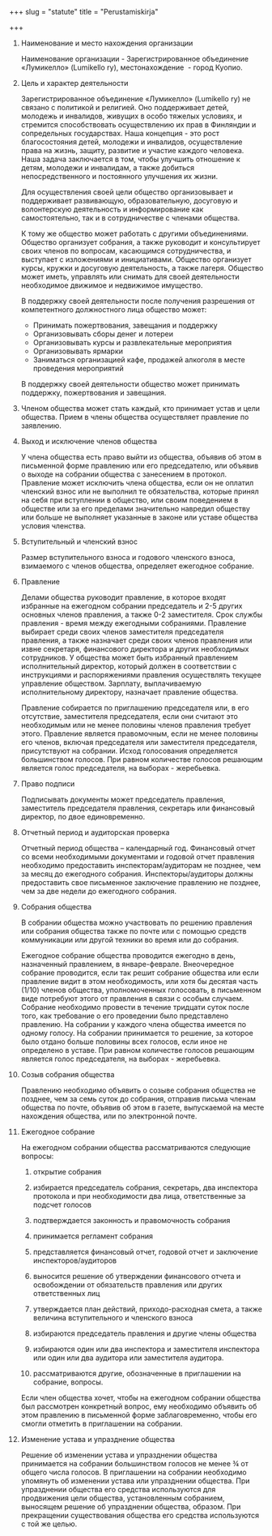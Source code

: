 +++
slug = "statute"
title = "Perustamiskirja"

+++
1. Наименование и место нахождения организации

    Наименование организации - Зарегистрированное объединение «Лумикелло» (Lumikello ry), местонахождение  - город Куопио.

2. Цель и характер деятельности

    Зарегистрированное объединение «Лумикелло» (Lumikello ry) не связано с политикой и религией. Оно поддерживает детей, молодежь и инвалидов, живущих в особо тяжелых условиях, и стремится способствовать осуществлению их прав в Финляндии и сопредельных государствах. Наша концепция - это рост благосостояния детей, молодежи и инвалидов, осуществление права на жизнь, защиту, развитие и участие каждого человека. Наша задача заключается в том, чтобы улучшить отношение к детям, молодежи и инвалидам, а также добиться непосредственного и постоянного улучшения их жизни.

    Для осуществления своей цели общество организовывает и поддерживает развивающую, образовательную, досуговую и волонтерскую деятельность и информирование как самостоятельно, так и в сотрудничестве с членами общества.

    К тому же общество может работать с другими объединениями. Общество организует собрания, а также руководит и консультирует своих членов по вопросам, касающимся сотрудничества, и выступает с изложениями и инициативами. Общество организует курсы, кружки и досуговую деятельность, а также лагеря. Общество может иметь, управлять или снимать для своей деятельности необходимое движимое и недвижимое имущество.

    В поддержку своей деятельности после получения разрешения от компетентного должностного лица общество может:

    * Принимать пожертвования, завещания и поддержку
    * Организовывать сборы денег и лотереи
    * Организовывать курсы и развлекательные мероприятия
    * Организовывать ярмарки
    * Заниматься организацией кафе, продажей алкоголя в месте проведения мероприятий

    В поддержку своей деятельности общество может принимать поддержку, пожертвования и завещания.

3. Членом общества может стать каждый, кто принимает устав и цели общества. Прием в члены общества осуществляет правление по заявлению.

4. Выход и исключение членов общества

    У члена общества есть право выйти из общества, объявив об этом в письменной форме правлению или его председателю, или объявив о выходе на собрании общества с занесением в протокол. Правление может исключить члена общества, если он не оплатил членский взнос или не выполнил те обязательства, которые принял на себя при вступлении в общество, или своим поведением в обществе или за его пределами значительно навредил обществу или больше не выполняет указанные в законе или уставе общества условия членства.

5. Вступительный и членский взнос

    Размер вступительного взноса и годового членского взноса, взимаемого с членов общества, определяет ежегодное собрание.

6. Правление

    Делами общества руководит правление, в которое входят избранные на ежегодном собрании председатель и 2-5 других основных членов правления, а также 0-2 заместителя. Срок службы правления - время между ежегодными собраниями. Правление выбирает среди своих членов заместителя председателя правления, а также назначает среди своих членов правления или извне секретаря, финансового директора и других необходимых сотрудников. У общества может быть избранный правлением исполнительный директор, который должен в соответствии с инструкциями и распоряжениями правления осуществлять текущее управление обществом. Зарплату, выплачиваемую исполнительному директору, назначает правление общества.

    Правление собирается по приглашению председателя или, в его отсутствие, заместителя председателя, если они считают это необходимым или не менее половины членов правления требует этого. Правление является правомочным, если не менее половины его членов, включая председателя или заместителя председателя, присутствуют на собрании. Исход голосования определяется большинством голосов. При равном количестве голосов решающим является голос председателя, на выборах - жеребьевка.

7. Право подписи

    Подписывать документы может председатель правления, заместитель председателя правления, секретарь или финансовый директор, по двое единовременно.

8. Отчетный период и аудиторская проверка

    Отчетный период общества – календарный год. Финансовый отчет со всеми необходимыми документами и годовой отчет правления необходимо предоставить инспекторам/аудиторам не позднее, чем за месяц до ежегодного собрания. Инспекторы/аудиторы должны предоставить свое письменное заключение правлению не позднее, чем за две недели до ежегодного собрания.

9. Собрания общества

    В собрании общества можно участвовать по решению правления или собрания общества также по почте или с помощью средств коммуникации или другой техники во время или до собрания.

    Ежегодное собрание общества проводится ежегодно в день, назначенный правлением, в январе-феврале. Внеочередное собрание проводится, если так решит собрание общества или если правление видит в этом необходимость, или хотя бы десятая часть (1/10) членов общества, уполномоченных голосовать, в письменном виде потребуют этого от правления в связи с особым случаем. Собрание необходимо провести в течение тридцати суток после того, как требование о его проведении было представлено правлению. На собрании у каждого члена общества имеется по одному голосу. На собрании принимается то решение, за которое было отдано больше половины всех голосов, если иное не определено в уставе. При равном количестве голосов решающим является голос председателя, на выборах - жеребьевка.

10. Созыв собрания общества

    Правлению необходимо объявить о созыве собрания общества не позднее, чем за семь суток до собрания, отправив письма членам общества по почте, объявив об этом в газете, выпускаемой на месте нахождения общества, или по электронной почте.

11. Ежегодное собрание

    На ежегодном собрании общества рассматриваются следующие вопросы:

    1. открытие собрания

    2. избирается председатель собрания, секретарь, два инспектора протокола и при необходимости два лица, ответственные за подсчет голосов

    3. подтверждается законность и правомочность собрания

    4. принимается регламент собрания

    5. представляется финансовый отчет, годовой отчет и заключение инспекторов/аудиторов

    6. выносится решение об утверждении финансового отчета и освобождении от обязательств правления или других ответственных лиц

    7. утверждается план действий, приходо-расходная смета, а также величина вступительного и членского взноса

    8. избираются председатель правления и другие члены общества

    9. избираются один или два инспектора и заместителя инспектора или один или два аудитора или заместителя аудитора.

    10. рассматриваются другие, обозначенные в приглашении на собрание, вопросы.

    Если член общества хочет, чтобы на ежегодном собрании общества был рассмотрен конкретный вопрос, ему необходимо объявить об этом правлению в письменной форме заблаговременно, чтобы его смогли отметить в приглашении на собрании.

12. Изменение устава и упразднение общества

    Решение об изменении устава и упразднении общества принимается на собрании большинством голосов не менее ¾ от общего числа голосов. В приглашении на собрании необходимо упомянуть об изменении устава или упразднении общества. При упразднении общества его средства используются для продвижения цели общества, установленным собранием, выносящем решение об упразднении общества, образом. При прекращении существования общества его средства используются с той же целью.
